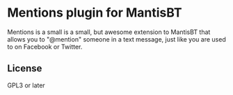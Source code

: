 Mentions plugin for MantisBT
=================================

Mentions is a small is a small, but awesome extension to MantisBT that allows you to "@mention" someone in a text
message, just like you are used to on Facebook or Twitter.

License
-------

GPL3 or later